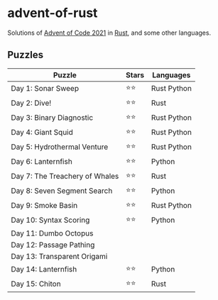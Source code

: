 # advent-of-rust

Solutions of [Advent of Code 2021](https://adventofcode.com/2021/) in [Rust](https://www.rust-lang.org), and some other languages.

## Puzzles

Puzzle                          | Stars | Languages
------------------------------- | ----- | ----------
Day 1: Sonar Sweep              | ⭐⭐   | Rust Python
Day 2: Dive!                    | ⭐⭐   | Rust
Day 3: Binary Diagnostic        | ⭐⭐   | Rust Python
Day 4: Giant Squid              | ⭐⭐   | Rust Python
Day 5: Hydrothermal Venture     | ⭐⭐   | Rust Python
Day 6: Lanternfish              | ⭐⭐   | Python
Day 7: The Treachery of Whales  | ⭐⭐   | Rust
Day 8: Seven Segment Search     | ⭐⭐   | Python
Day 9: Smoke Basin              | ⭐⭐   | Rust Python
Day 10: Syntax Scoring          | ⭐⭐   | Python
Day 11: Dumbo Octopus           |       |
Day 12: Passage Pathing         |       |
Day 13: Transparent Origami     |       |
Day 14: Lanternfish             | ⭐⭐   | Python
Day 15: Chiton                  | ⭐⭐   | Rust
